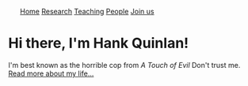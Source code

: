 <!DOCTYPE html>
<html>
	<head>
		<title></title>
	</head>
	<body>
		<nav>
    		<ul>
        		<a href="/Home">Home</a>
			<a href="/Research">Research</a>
        		<a href="/Teaching">Teaching</a>
			<a href="/People">People</a>
			<a href="/Join us">Join us</a>
    		</ul>
		</nav>
		<div class="container">
    		<div class="blurb">
        		<h1>Hi there, I'm Hank Quinlan!</h1>
				<p>I'm best known as the horrible cop from <em>A Touch of Evil</em> Don't trust me. <a href="/about">Read more about my life...</a></p>
    		</div><!-- /.blurb -->
		</div><!-- /.container -->
		<footer>
</html>
